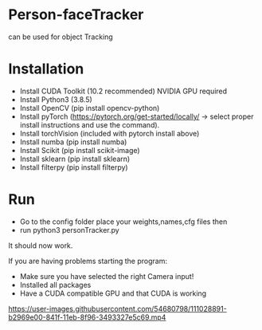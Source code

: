 # Person-faceTracker
can be used for object Tracking 




# Installation
- Install CUDA Toolkit (10.2 recommended) NVIDIA GPU required
- Install Python3 (3.8.5)
- Install OpenCV (pip install opencv-python)
- Install pyTorch (https://pytorch.org/get-started/locally/ -> select proper install instructions and use the command).
- Install torchVision (included with pytorch install above)
- Install numba (pip install numba)
- Install Scikit (pip install scikit-image)
- Install sklearn (pip install sklearn)
- Install filterpy (pip install filterpy)



# Run
- Go to the config folder place your weights,names,cfg files then
- run python3 personTracker.py


It should now work.

If you are having problems starting the program:
- Make sure you have selected the right Camera input! 
- Installed all packages
- Have a CUDA compatible GPU and that CUDA is working


https://user-images.githubusercontent.com/54680798/111028891-b2969e00-841f-11eb-8f96-3493327e5c69.mp4

